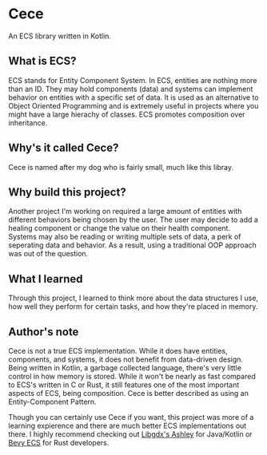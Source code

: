 # Cece
An ECS library written in Kotlin.

## What is ECS?
ECS stands for Entity Component System. In ECS, entities are nothing more than an ID. They may hold components (data) and systems can implement behavior on entities with a specific set of data. It is used as an alternative to Object Oriented Programming and is extremely useful in projects where you might have a large hierachy of classes. ECS promotes composition over inheritance.

## Why's it called Cece?
Cece is named after my dog who is fairly small, much like this libray.

## Why build this project?
Another project I'm working on required a large amount of entities with different behaviors being chosen by the user. The user may decide to add a healing component or change the value on their health component. Systems may also be reading or writing multiple sets of data, a perk of seperating data and behavior. As a result, using a traditional OOP approach was out of the question.

## What I learned
Through this project, I learned to think more about the data structures I use, how well they perform for certain tasks, and how they're placed in memory.

## Author's note
Cece is not a true ECS implementation. While it does have entities, components, and systems, it does not benefit from data-driven design. Being written in Kotlin, a garbage collected language, there's very little control in how memory is stored. While it won't be nearly as fast compared to ECS's written in C or Rust, it still features one of the most important aspects of ECS, being composition. Cece is better described as using an Entity-Component Pattern.

Though you can certainly use Cece if you want, this project was more of a learning expierence and there are much better ECS implementations out there. I highly recommend checking out [Libgdx's Ashley](https://github.com/libgdx/ashley/wiki) for Java/Kotlin or [Bevy ECS](https://github.com/bevyengine/bevy/tree/main/crates/bevy_ecs) for Rust developers. 
